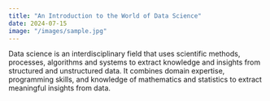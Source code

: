 ```yaml
---
title: "An Introduction to the World of Data Science"
date: 2024-07-15
image: "/images/sample.jpg"
---
```


Data science is an interdisciplinary field that uses scientific methods, processes, algorithms and systems to extract knowledge and insights from structured and unstructured data. It combines domain expertise, programming skills, and knowledge of mathematics and statistics to extract meaningful insights from data.
